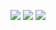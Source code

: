
<a href="https://instagram.com/jomi_gim?igshid=NTc4MTIwNjQ2YQ==" target="_blank"><img src="https://img.shields.io/badge/jomi_gim-E4405F?style=flat-square&logo=instagram&logoColor=white"/></a>
<a href="https://pleasant-redcurrant-90f.notion.site/BLOG-b808527ec8fe458db99d5d1f5bdf9d26" target="_blank"><img src="https://img.shields.io/badge/BLOG-000000?style=flat-square&logo=notion&logoColor=white"/></a>
<a href="https://blog.naver.com/whgywjd963" target="_blank"><img src="https://img.shields.io/badge/jomi_gim-03C75A?style=flat-square&logo=naver&logoColor=white"/></a>
